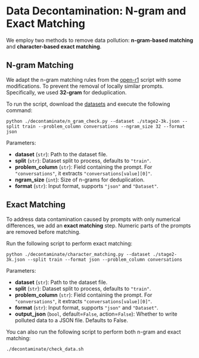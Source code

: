 # Data Decontamination: N-gram and Exact Matching

We employ two methods to remove data pollution: **n-gram-based matching** and **character-based exact matching**.

## N-gram Matching
We adapt the n-gram matching rules from the [open-r1](https://github.com/huggingface/open-r1/pull/416) script with some modifications. To prevent the removal of locally similar prompts. Specifically, we used **32-gram** for deduplication.

To run the script, download the [datasets](https://huggingface.co/datasets/qihoo360/Light-R1-SFTData) and execute the following command:

```shell
python ./decontaminate/n_gram_check.py --dataset ./stage2-3k.json --split train --problem_column conversations --ngram_size 32 --format json
```

Parameters:
- **dataset** (`str`): Path to the dataset file.
- **split** (`str`): Dataset split to process, defaults to `"train"`.
- **problem_column** (`str`): Field containing the prompt. For `"conversations"`, it extracts `"conversations[value][0]"`.
- **ngram_size** (`int`): Size of n-grams for deduplication.
- **format** (`str`): Input format, supports `"json"` and `"Dataset"`.

## Exact Matching
To address data contamination caused by prompts with only numerical differences, we add an **exact matching** step. Numeric parts of the prompts are removed before matching.

Run the following script to perform exact matching:

```shell
python ./decontaminate/character_matching.py --dataset ./stage2-3k.json --split train --format json --problem_column conversations
```

Parameters:
- **dataset** (`str`): Path to the dataset file.
- **split** (`str`): Dataset split to process, defaults to `"train"`.
- **problem_column** (`str`): Field containing the prompt. For `"conversations"`, it extracts `"conversations[value][0]"`.
- **format** (`str`): Input format, supports `"json"` and `"Dataset"`.
- **output_json** (`bool`, default=`False`, action=`False`): Whether to write polluted data to a JSON file. Defaults to False.


You can also run the following script to perform both n-gram and exact matching:

```shell
./decontaminate/check_data.sh
```